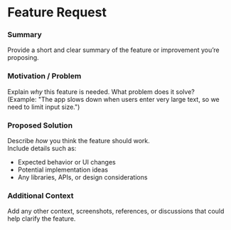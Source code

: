 # Feature Request

### Summary
Provide a short and clear summary of the feature or improvement you’re proposing.

### Motivation / Problem
Explain *why* this feature is needed. What problem does it solve?  
(Example: "The app slows down when users enter very large text, so we need to limit input size.")

### Proposed Solution
Describe *how* you think the feature should work.  
Include details such as:
- Expected behavior or UI changes
- Potential implementation ideas
- Any libraries, APIs, or design considerations

### Additional Context
Add any other context, screenshots, references, or discussions that could help clarify the feature.

